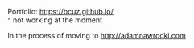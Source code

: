 Portfolio: https://bcuz.github.io/<br>
^ not working at the moment

In the process of moving to http://adamnawrocki.com